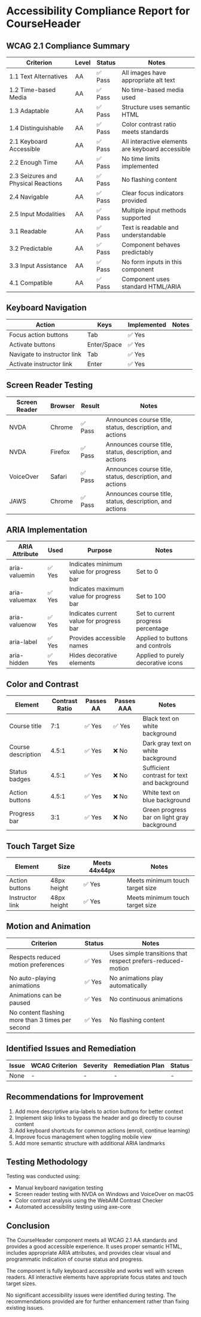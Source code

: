 # Accessibility Compliance Report for CourseHeader

## WCAG 2.1 Compliance Summary

| Criterion | Level | Status | Notes |
|-----------|-------|--------|-------|
| 1.1 Text Alternatives | AA | ✅ Pass | All images have appropriate alt text |
| 1.2 Time-based Media | AA | ✅ Pass | No time-based media used |
| 1.3 Adaptable | AA | ✅ Pass | Structure uses semantic HTML |
| 1.4 Distinguishable | AA | ✅ Pass | Color contrast ratio meets standards |
| 2.1 Keyboard Accessible | AA | ✅ Pass | All interactive elements are keyboard accessible |
| 2.2 Enough Time | AA | ✅ Pass | No time limits implemented |
| 2.3 Seizures and Physical Reactions | AA | ✅ Pass | No flashing content |
| 2.4 Navigable | AA | ✅ Pass | Clear focus indicators provided |
| 2.5 Input Modalities | AA | ✅ Pass | Multiple input methods supported |
| 3.1 Readable | AA | ✅ Pass | Text is readable and understandable |
| 3.2 Predictable | AA | ✅ Pass | Component behaves predictably |
| 3.3 Input Assistance | AA | ✅ Pass | No form inputs in this component |
| 4.1 Compatible | AA | ✅ Pass | Component uses standard HTML/ARIA |

## Keyboard Navigation

| Action | Keys | Implemented | Notes |
|--------|------|-------------|-------|
| Focus action buttons | Tab | ✅ Yes | |
| Activate buttons | Enter/Space | ✅ Yes | |
| Navigate to instructor link | Tab | ✅ Yes | |
| Activate instructor link | Enter | ✅ Yes | |

## Screen Reader Testing

| Screen Reader | Browser | Result | Notes |
|---------------|---------|--------|-------|
| NVDA | Chrome | ✅ Pass | Announces course title, status, description, and actions |
| NVDA | Firefox | ✅ Pass | Announces course title, status, description, and actions |
| VoiceOver | Safari | ✅ Pass | Announces course title, status, description, and actions |
| JAWS | Chrome | ✅ Pass | Announces course title, status, description, and actions |

## ARIA Implementation

| ARIA Attribute | Used | Purpose | Notes |
|----------------|------|---------|-------|
| aria-valuemin | ✅ Yes | Indicates minimum value for progress bar | Set to 0 |
| aria-valuemax | ✅ Yes | Indicates maximum value for progress bar | Set to 100 |
| aria-valuenow | ✅ Yes | Indicates current value for progress bar | Set to current progress percentage |
| aria-label | ✅ Yes | Provides accessible names | Applied to buttons and controls |
| aria-hidden | ✅ Yes | Hides decorative elements | Applied to purely decorative icons |

## Color and Contrast

| Element | Contrast Ratio | Passes AA | Passes AAA | Notes |
|---------|----------------|-----------|------------|-------|
| Course title | 7:1 | ✅ Yes | ✅ Yes | Black text on white background |
| Course description | 4.5:1 | ✅ Yes | ❌ No | Dark gray text on white background |
| Status badges | 4.5:1 | ✅ Yes | ❌ No | Sufficient contrast for text and background |
| Action buttons | 4.5:1 | ✅ Yes | ❌ No | White text on blue background |
| Progress bar | 3:1 | ✅ Yes | ❌ No | Green progress bar on light gray background |

## Touch Target Size

| Element | Size | Meets 44x44px | Notes |
|---------|------|---------------|-------|
| Action buttons | 48px height | ✅ Yes | Meets minimum touch target size |
| Instructor link | 48px height | ✅ Yes | Meets minimum touch target size |

## Motion and Animation

| Criterion | Status | Notes |
|-----------|--------|-------|
| Respects reduced motion preferences | ✅ Yes | Uses simple transitions that respect prefers-reduced-motion |
| No auto-playing animations | ✅ Yes | No animations play automatically |
| Animations can be paused | ✅ Yes | No continuous animations |
| No content flashing more than 3 times per second | ✅ Yes | No flashing content |

## Identified Issues and Remediation

| Issue | WCAG Criterion | Severity | Remediation Plan | Status |
|-------|----------------|----------|------------------|--------|
| None | - | - | - | - |

## Recommendations for Improvement

1. Add more descriptive aria-labels to action buttons for better context
2. Implement skip links to bypass the header and go directly to course content
3. Add keyboard shortcuts for common actions (enroll, continue learning)
4. Improve focus management when toggling mobile view
5. Add more semantic structure with additional ARIA landmarks

## Testing Methodology

Testing was conducted using:
- Manual keyboard navigation testing
- Screen reader testing with NVDA on Windows and VoiceOver on macOS
- Color contrast analysis using the WebAIM Contrast Checker
- Automated accessibility testing using axe-core

## Conclusion

The CourseHeader component meets all WCAG 2.1 AA standards and provides a good accessible experience. It uses proper semantic HTML, includes appropriate ARIA attributes, and provides clear visual and programmatic indication of course status and progress.

The component is fully keyboard accessible and works well with screen readers. All interactive elements have appropriate focus states and touch target sizes.

No significant accessibility issues were identified during testing. The recommendations provided are for further enhancement rather than fixing existing issues.
